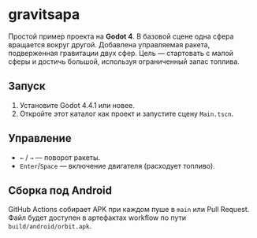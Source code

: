 # gravitsapa

Простой пример проекта на **Godot 4**. В базовой сцене одна сфера вращается вокруг другой.
Добавлена управляемая ракета, подверженная гравитации двух сфер.
Цель — стартовать с малой сферы и достичь большой, используя ограниченный запас топлива.

## Запуск

1. Установите Godot 4.4.1 или новее.
2. Откройте этот каталог как проект и запустите сцену `Main.tscn`.

## Управление

- `←` / `→` — поворот ракеты.
- `Enter`/`Space` — включение двигателя (расходует топливо).

## Сборка под Android

GitHub Actions собирает APK при каждом пуше в `main` или Pull Request. Файл будет доступен в артефактах workflow по пути `build/android/orbit.apk`.
